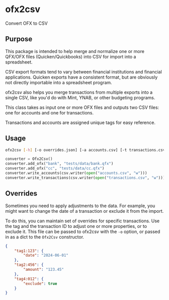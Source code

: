 # ofx2csv

Convert OFX to CSV

## Purpose

This package is intended to help merge and normalize one or more QFX/OFX files (Quicken/Quickbooks) into CSV for import into a spreadsheet.

CSV export formats tend to vary between financial institutions and financial applications. Quicken exports have a consistent format, but are obviously not directly importable into a spreadsheet program.

ofx2csv also helps you merge transactions from multiple exports into a single CSV, like you'd do with Mint, YNAB, or other budgeting programs.

This class takes as input one or more OFX files and outputs two CSV files: one for accounts and one for transactions.

Transactions and accounts are assigned unique tags for easy reference.

## Usage

```bash
ofx2csv [-h] [-o overrides.json] [-a accounts.csv] [-t transactions.csv] tag1:file1.ofx [tag2:file2.ofx ...]
```

```python
converter = Ofx2Csv()
converter.add_ofx("bank", "tests/data/bank.qfx")
converter.add_ofx("cc", "tests/data/cc.qfx")
converter.write_accounts(csv.writer(open("accounts.csv", "w")))
converter.write_transactions(csv.writer(open("transactions.csv", "w")))
```

## Overrides

Sometimes you need to apply adjustments to the data. For example, you might want to change the date of a transaction or exclude it from the import.

To do this, you can maintain set of overrides for specific transactions. Use the tag and the transaction ID to adjust one or more properties, or to exclude it. This file can be passed to ofx2csv with the `-o` option, or passed in as a dict to the `Ofx2Csv` constructor.

```json
{
    "tag1:123": {
        "date": "2024-06-01"
    },
    "tag2:456": {
        "amount": "123.45"
    },
    "tag4:012": {
        "exclude": true
    }
}
```